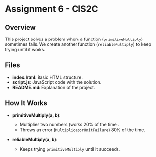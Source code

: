 # Assignment 6 - CIS2C

## Overview
This project solves a problem where a function (`primitiveMultiply`) sometimes fails. We create another function (`reliableMultiply`) to keep trying until it works.

## Files
- **index.html**: Basic HTML structure.
- **script.js**: JavaScript code with the solution.
- **README.md**: Explanation of the project.

## How It Works
- **primitiveMultiply(a, b)**:
  - Multiplies two numbers (works 20% of the time).
  - Throws an error (`MultiplicatorUnitFailure`) 80% of the time.
  
- **reliableMultiply(a, b)**:
  - Keeps trying `primitiveMultiply` until it succeeds.


